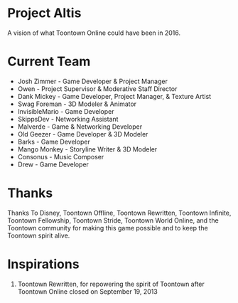 # Project Altis
A vision of what Toontown Online could have been in 2016.
  
# Current Team
 
* Josh Zimmer - Game Developer & Project Manager
* Owen - Project Supervisor & Moderative Staff Director
* Dank Mickey - Game Developer, Project Manager, & Texture Artist
* Swag Foreman - 3D Modeler & Animator
* InvisibleMario - Game Developer
* SkippsDev - Networking Assistant
* Malverde - Game & Networking Developer
* Old Geezer - Game Developer & 3D Modeler
* Barks - Game Developer
* Mango Monkey - Storyline Writer & 3D Modeler
* Consonus - Music Composer
* Drew - Game Developer

# Thanks

Thanks To Disney, Toontown Offline, Toontown Rewritten, Toontown Infinite, Toontown Fellowship, Toontown Stride, Toontown World Online, 
and the Toontown community for making this game possible and to keep the Toontown spirit alive.

# Inspirations
1. Toontown Rewritten, for repowering the spirit of Toontown after Toontown Online closed on September 19, 2013
